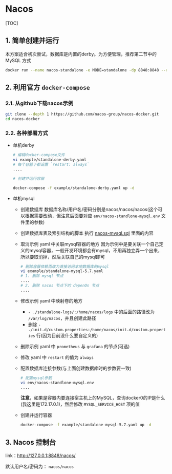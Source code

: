 # Nacos

[TOC]

## 1. 简单创建并运行

本方案适合初次尝试，数据库是内置的derby。为方便管理，推荐第二节中的 MySQL 方式

```sh
docker run --name nacos-standalone -e MODE=standalone -dp 8848:8848 --restart=always nacos/nacos-server:latest
```

## 2. 利用官方 `docker-compose`

### 2.1. 从github下载nacos示例

```sh
git clone --depth 1 https://github.com/nacos-group/nacos-docker.git
cd nacos-docker
```

### 2.2. 各种部署方式

- 单机derby

  ```sh
  # 编辑docker-compose文件
  vi example/standalone-derby.yaml
  # 每个容器下都设置 `restart: always`
  ....

  # 创建并运行容器

  docker-compose -f example/standalone-derby.yaml up -d
  ```

- 单机mysql
  - 创建数据库
    数据库名称/用户名/密码分别是nacos/nacos/nacos(这个可以根据需要改动，但注意后面要对应 `env/nacos-standlone-mysql.env` 文件里的参数)
  - 创建数据库表及索引结构的脚本
    执行 [nacos-mysql.sql](https://github.com/alibaba/nacos/blob/master/distribution/conf/nacos-mysql.sql) 里面的内容
  - 取消示例 yaml 中关联mysql容器的地方
    因为示例中是要关联一个自己定义的mysql容器，一般开发环境都会有mysql，不用再独立弄一个出来，所以要取消掉，然后关联自己的mysql即可

    ```sh
    # 删除容器依赖而改为直接访问本地数据库的mysql
    vi example/standalone-mysql-5.7.yaml
    # 1. 删除 mysql 节点
    ....
    # 2. 删除 nacos 节点下的 depenOn 节点
    ....
    ```
  
  - 修改示例 yaml 中映射卷的地方
    - `- ./standalone-logs/:/home/nacos/logs` 中的后面的路径改为 `/var/log/nacos`，并且创建此路径
    - 删除 `- ./init.d/custom.properties:/home/nacos/init.d/custom.properties` 行(因为目前没什么要自定义的)  
  - 删除示例 yaml 中 `prometheus` 与 `grafana` 的节点(可选)
  - 修改 yaml 中 `restart` 的值为 `always`
  - 配置数据库连接参数(与上面创建数据库时的参数要一致)

    ```sh
    # 配置mysql参数
    vi env/nacos-standlone-mysql.env
    ....
    ```

    **注意**，如果是容器内要连接宿主机上的MySQL，查询docker0的IP是什么(我这里是172.17.0.1)，然后修改 `MYSQL_SERVICE_HOST` 项的值
  - 创建并运行容器
  
    ```sh
    docker-compose -f example/standalone-mysql-5.7.yaml up -d
    ```

## 3. Nacos 控制台

link：<http://127.0.0.1:8848/nacos/>

默认用户名/密码为： `nacos/nacos`
